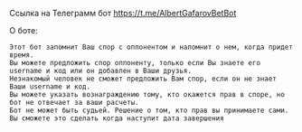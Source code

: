 Ссылка на  Телеграмм бот https://t.me/AlbertGafarovBetBot

О боте:

    Этот бот запомнит Ваш спор с оппонентом и напомнит о нем, когда придет время.
    Вы можете предложить спор оппоненту, только если Вы знаете его username и код или он добавлен в Ваши друзья.
    Незнакомый человек не сможет предложить Вам спор, если он не знает Ваши username и код.
    Вы можете указать вознаграждению тому, кто окажется прав в споре, но бот не отвечает за ваши расчеты.
    Бот не может быть судьей. Решение о том, кто прав вы принимаете сами. Вы сможете это сделать когда наступит дата завершения
